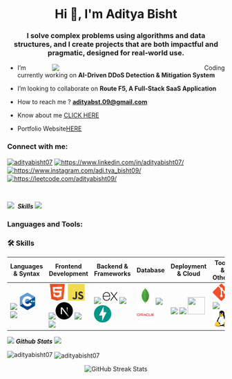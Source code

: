 <!--[![MasterHead](https://firebasestorage.googleapis.com/v0/b/flexi-coding.appspot.com/o/dempgi7-520f8d5f-63d4-4453-8822-dbc149ae27f8.gif?alt=media&token=91c0c7b2-93c3-4029-b011-1a8703c5730d)](https://rishavchanda.io)-->
<h1 align="center">Hi 👋, I'm Aditya Bisht</h1>
<h3 align="center">I solve complex problems using algorithms and data structures, and I create projects that are both impactful and pragmatic, designed for real-world use. </h3>
<!-- <p align="left" width="100%">
  <a href="https://github.com/ryo-ma/github-profile-trophy">
    <img src="https://github-profile-trophy.vercel.app/?username=adityabisht07" alt="adityabisht07" />
  </a>
</p> -->

<p align="right" width="100%">
  <img align="right" alt="Coding" width="400" src="https://media.tenor.com/yhaa2jvPoygAAAAi/ai-grok.gif">
</p>

- I’m currently working on **AI-Driven DDoS Detection & Mitigation System**

- I’m looking to collaborate on **Route F5, A Full-Stack SaaS Application**

- How to reach me ? **adityabst.09@gmail.com**

- Know about me [CLICK HERE](https://drive.google.com/file/d/11pDc1ABo_tmPF7THg0sGA_laXZ0EyrBG/view?usp=drive_link)

- Portfolio Website[HERE](https://info-canvas-aditya-bisht07.vercel.app/)

<h3 align="left">Connect with me:</h3>
<p align="left">
<a href="https://twitter.com/adityabisht07" target="blank"><img align="center" src="https://raw.githubusercontent.com/rahuldkjain/github-profile-readme-generator/master/src/images/icons/Social/twitter.svg" alt="adityabisht07" height="30" width="40" /></a>
<a href="https://www.linkedin.com/in/adityabisht07/" target="blank"><img align="center" src="https://raw.githubusercontent.com/rahuldkjain/github-profile-readme-generator/master/src/images/icons/Social/linked-in-alt.svg" alt="https://www.linkedin.com/in/adityabisht07/" height="30" width="40" /></a>
<a href="https://www.instagram.com/adi.tya_bisht09/" target="blank"><img align="center" src="https://raw.githubusercontent.com/rahuldkjain/github-profile-readme-generator/master/src/images/icons/Social/instagram.svg" alt="https://www.instagram.com/adi.tya_bisht09/" height="30" width="40" /></a>
<a href="https://www.leetcode.com/adityabisht09/" target="blank"><img align="center" src="https://raw.githubusercontent.com/rahuldkjain/github-profile-readme-generator/master/src/images/icons/Social/leet-code.svg" alt="https://leetcode.com/adityabisht09/" height="30" width="40" /></a>
</p>

<br>

<img src="https://media2.giphy.com/media/QssGEmpkyEOhBCb7e1/giphy.gif?cid=ecf05e47a0n3gi1bfqntqmob8g9aid1oyj2wr3ds3mg700bl&rid=giphy.gif" width ="50">&nbsp; ***Skills***
<img src="https://user-images.githubusercontent.com/73097560/115834477-dbab4500-a447-11eb-908a-139a6edaec5c.gif">

<h3 align="left">Languages and Tools:</h3>

### 🛠️ Skills

| Languages & Syntax | Frontend Development | Backend & Frameworks | Database | Deployment & Cloud | Tools & Others |
|--------------------|----------------------|----------------------|----------|--------------------|----------------|
| <img src="https://techstack-generator.vercel.app/java-icon.svg" width="40"/> <img src="https://raw.githubusercontent.com/devicons/devicon/master/icons/cplusplus/cplusplus-original.svg" width="40"/> <img src="https://techstack-generator.vercel.app/python-icon.svg" width="40"/> | <img src="https://raw.githubusercontent.com/devicons/devicon/master/icons/html5/html5-original.svg" width="40"/>  <img src="https://raw.githubusercontent.com/devicons/devicon/master/icons/javascript/javascript-original.svg" width="40"/> <img src="https://techstack-generator.vercel.app/ts-icon.svg" width="40"/><img src="https://raw.githubusercontent.com/devicons/devicon/master/icons/nextjs/nextjs-original.svg" width="40"/> <img src="https://techstack-generator.vercel.app/react-icon.svg" width="40"/> <img src="https://www.vectorlogo.zone/logos/tailwindcss/tailwindcss-icon.svg" width="40"/> | <img src="https://cdn-icons-png.flaticon.com/512/919/919825.png" width="40"/> <img src="https://raw.githubusercontent.com/devicons/devicon/master/icons/express/express-original.svg" width="35"/> <img src="https://techstack-generator.vercel.app/restapi-icon.svg" width="40"/><img src="https://raw.githubusercontent.com/devicons/devicon/master/icons/fastapi/fastapi-original.svg" width="40"/> | <img src="https://raw.githubusercontent.com/devicons/devicon/master/icons/mongodb/mongodb-original.svg" width="40"/> <img src="https://techstack-generator.vercel.app/mysql-icon.svg" width="40"/> <img src="https://raw.githubusercontent.com/devicons/devicon/master/icons/oracle/oracle-original.svg" width="40"/> | <img src="https://techstack-generator.vercel.app/docker-icon.svg" width="40"/> <img src="https://techstack-generator.vercel.app/aws-icon.svg" width="40"/> <img src="https://imgix.cosmicjs.com/5d640ce0-e797-11ee-b074-b5c8fe3ef189-Vercel.png?w=1200&auto=format,compression" width="40" height="40"/> | <img src="https://raw.githubusercontent.com/devicons/devicon/master/icons/git/git-original.svg" width="40"/> <img src="https://techstack-generator.vercel.app/github-icon.svg" width="45"/> <img src="https://raw.githubusercontent.com/devicons/devicon/master/icons/linux/linux-original.svg" width="40"/> |



<img src="https://media.giphy.com/media/iY8CRBdQXODJSCERIr/giphy.gif" width="35">&nbsp;***Github Stats***
<img src="https://user-images.githubusercontent.com/73097560/115834477-dbab4500-a447-11eb-908a-139a6edaec5c.gif">
<br>

<p><img align="left" src="https://github-readme-stats.vercel.app/api/top-langs?username=adityabisht07&show_icons=true&locale=en&layout=compact" alt="adityabisht07" /></p>

<p>&nbsp;<img align="center" src="https://github-readme-stats.vercel.app/api?username=adityabisht07&show_icons=true&locale=en" alt="adityabisht07" /></p>

<p align="center">
  <img src="https://streak-stats.demolab.com/?user=adityabisht07&theme=dark" alt="GitHub Streak Stats" />
</p>
